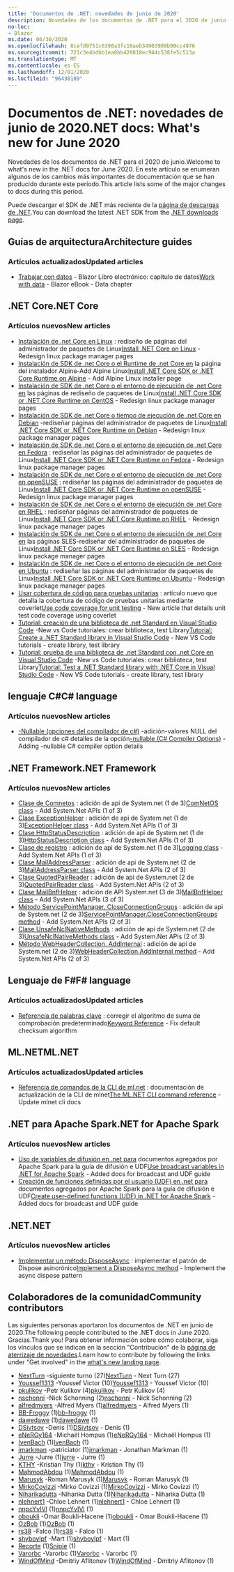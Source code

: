 ```yaml
---
title: 'Documentos de .NET: novedades de junio de 2020'
description: Novedades de los documentos de .NET para el 2020 de junio.
no-loc:
- Blazor
ms.date: 06/30/2020
ms.openlocfilehash: 8cefd9751c6390a3fc10aeb34903909b90cc4976
ms.sourcegitcommit: 721c3e4bdbb1ea0bb420818ec944c538fe5c513a
ms.translationtype: MT
ms.contentlocale: es-ES
ms.lasthandoff: 12/01/2020
ms.locfileid: "96438109"
---
```

# <a name="net-docs-whats-new-for-june-2020"></a><span data-ttu-id="ff047-103">Documentos de .NET: novedades de junio de 2020</span><span class="sxs-lookup"><span data-stu-id="ff047-103">.NET docs: What's new for June 2020</span></span>

<span data-ttu-id="ff047-104">Novedades de los documentos de .NET para el 2020 de junio.</span><span class="sxs-lookup"><span data-stu-id="ff047-104">Welcome to what's new in the .NET docs for June 2020.</span></span> <span data-ttu-id="ff047-105">En este artículo se enumeran algunos de los cambios más importantes de documentación que se han producido durante este período.</span><span class="sxs-lookup"><span data-stu-id="ff047-105">This article lists some of the major changes to docs during this period.</span></span>

<span data-ttu-id="ff047-106">Puede descargar el SDK de .NET más reciente de la [página de descargas de .NET](https://dotnet.microsoft.com/download).</span><span class="sxs-lookup"><span data-stu-id="ff047-106">You can download the latest .NET SDK from the [.NET downloads page](https://dotnet.microsoft.com/download).</span></span>

## <a name="architecture-guides"></a><span data-ttu-id="ff047-107">Guías de arquitectura</span><span class="sxs-lookup"><span data-stu-id="ff047-107">Architecture guides</span></span>

### <a name="updated-articles"></a><span data-ttu-id="ff047-108">Artículos actualizados</span><span class="sxs-lookup"><span data-stu-id="ff047-108">Updated articles</span></span>

- <span data-ttu-id="ff047-109">[Trabajar con datos](../architecture/blazor-for-web-forms-developers/data.md)  -  Blazor Libro electrónico: capítulo de datos</span><span class="sxs-lookup"><span data-stu-id="ff047-109">[Work with data](../architecture/blazor-for-web-forms-developers/data.md) - Blazor eBook - Data chapter</span></span>

## <a name="net-core"></a><span data-ttu-id="ff047-110">.NET Core</span><span class="sxs-lookup"><span data-stu-id="ff047-110">.NET Core</span></span>

### <a name="new-articles"></a><span data-ttu-id="ff047-111">Artículos nuevos</span><span class="sxs-lookup"><span data-stu-id="ff047-111">New articles</span></span>

- <span data-ttu-id="ff047-112">[Instalación de .net Core en Linux](../core/install/linux.md) : rediseño de páginas del administrador de paquetes de Linux</span><span class="sxs-lookup"><span data-stu-id="ff047-112">[Install .NET Core on Linux](../core/install/linux.md) - Redesign linux package manager pages</span></span>
- <span data-ttu-id="ff047-113">[Instalación de SDK de .net Core o el Runtime de .net Core en](../core/install/linux-alpine.md) la página del instalador Alpine-Add Alpine Linux</span><span class="sxs-lookup"><span data-stu-id="ff047-113">[Install .NET Core SDK or .NET Core Runtime on Alpine](../core/install/linux-alpine.md) - Add Alpine Linux installer page</span></span>
- <span data-ttu-id="ff047-114">[Instalación de SDK de .net Core o el entorno de ejecución de .net Core en](../core/install/linux-centos.md) las páginas de rediseño de paquetes de Linux</span><span class="sxs-lookup"><span data-stu-id="ff047-114">[Install .NET Core SDK or .NET Core Runtime on CentOS](../core/install/linux-centos.md) - Redesign linux package manager pages</span></span>
- <span data-ttu-id="ff047-115">[Instalación de SDK de .net Core o tiempo de ejecución de .net Core en Debian](../core/install/linux-debian.md) -rediseñar páginas del administrador de paquetes de Linux</span><span class="sxs-lookup"><span data-stu-id="ff047-115">[Install .NET Core SDK or .NET Core Runtime on Debian](../core/install/linux-debian.md) - Redesign linux package manager pages</span></span>
- <span data-ttu-id="ff047-116">[Instalación de SDK de .net Core o el entorno de ejecución de .net Core en Fedora](../core/install/linux-fedora.md) : rediseñar las páginas del administrador de paquetes de Linux</span><span class="sxs-lookup"><span data-stu-id="ff047-116">[Install .NET Core SDK or .NET Core Runtime on Fedora](../core/install/linux-fedora.md) - Redesign linux package manager pages</span></span>
- <span data-ttu-id="ff047-117">[Instalación de SDK de .net Core o el entorno de ejecución de .net Core en openSUSE](../core/install/linux-opensuse.md) : rediseñar las páginas del administrador de paquetes de Linux</span><span class="sxs-lookup"><span data-stu-id="ff047-117">[Install .NET Core SDK or .NET Core Runtime on openSUSE](../core/install/linux-opensuse.md) - Redesign linux package manager pages</span></span>
- <span data-ttu-id="ff047-118">[Instalación de SDK de .net Core o el entorno de ejecución de .net Core en RHEL](../core/install/linux-rhel.md) : rediseñar páginas del administrador de paquetes de Linux</span><span class="sxs-lookup"><span data-stu-id="ff047-118">[Install .NET Core SDK or .NET Core Runtime on RHEL](../core/install/linux-rhel.md) - Redesign linux package manager pages</span></span>
- <span data-ttu-id="ff047-119">[Instalación de SDK de .net Core o el entorno de ejecución de .net Core en](../core/install/linux-sles.md) las páginas SLES-rediseñar del administrador de paquetes de Linux</span><span class="sxs-lookup"><span data-stu-id="ff047-119">[Install .NET Core SDK or .NET Core Runtime on SLES](../core/install/linux-sles.md) - Redesign linux package manager pages</span></span>
- <span data-ttu-id="ff047-120">[Instalación de SDK de .net Core o el entorno de ejecución de .net Core en Ubuntu](../core/install/linux-ubuntu.md) : rediseñar las páginas del administrador de paquetes de Linux</span><span class="sxs-lookup"><span data-stu-id="ff047-120">[Install .NET Core SDK or .NET Core Runtime on Ubuntu](../core/install/linux-ubuntu.md) - Redesign linux package manager pages</span></span>
- <span data-ttu-id="ff047-121">[Usar cobertura de código para pruebas unitarias](../core/testing/unit-testing-code-coverage.md) : artículo nuevo que detalla la cobertura de código de pruebas unitarias mediante coverlet</span><span class="sxs-lookup"><span data-stu-id="ff047-121">[Use code coverage for unit testing](../core/testing/unit-testing-code-coverage.md) - New article that details unit test code coverage using coverlet</span></span>
- <span data-ttu-id="ff047-122">[Tutorial: creación de una biblioteca de .net Standard en Visual Studio Code](../core/tutorials/library-with-visual-studio-code.md) -New vs Code tutoriales: crear biblioteca, test Library</span><span class="sxs-lookup"><span data-stu-id="ff047-122">[Tutorial: Create a .NET Standard library in Visual Studio Code](../core/tutorials/library-with-visual-studio-code.md) - New VS Code tutorials - create library, test library</span></span>
- <span data-ttu-id="ff047-123">[Tutorial: prueba de una biblioteca de .net Standard con .net Core en Visual Studio Code](../core/tutorials/testing-library-with-visual-studio-code.md) -New vs Code tutoriales: crear biblioteca, test Library</span><span class="sxs-lookup"><span data-stu-id="ff047-123">[Tutorial: Test a .NET Standard library with .NET Core in Visual Studio Code](../core/tutorials/testing-library-with-visual-studio-code.md) - New VS Code tutorials - create library, test library</span></span>

## <a name="c-language"></a><span data-ttu-id="ff047-124">lenguaje C#</span><span class="sxs-lookup"><span data-stu-id="ff047-124">C# language</span></span>

### <a name="new-articles"></a><span data-ttu-id="ff047-125">Artículos nuevos</span><span class="sxs-lookup"><span data-stu-id="ff047-125">New articles</span></span>

- <span data-ttu-id="ff047-126">[-Nullable (opciones del compilador de c#)](../csharp/language-reference/compiler-options/nullable-compiler-option.md) -adición-valores NULL del compilador de c# detalles de la opción</span><span class="sxs-lookup"><span data-stu-id="ff047-126">[-nullable (C# Compiler Options)](../csharp/language-reference/compiler-options/nullable-compiler-option.md) - Adding -nullable C# compiler option details</span></span>

## <a name="net-framework"></a><span data-ttu-id="ff047-127">.NET Framework</span><span class="sxs-lookup"><span data-stu-id="ff047-127">.NET Framework</span></span>

### <a name="new-articles"></a><span data-ttu-id="ff047-128">Artículos nuevos</span><span class="sxs-lookup"><span data-stu-id="ff047-128">New articles</span></span>

- <span data-ttu-id="ff047-129">[Clase de Comnetos](../framework/additional-apis/system.net.comnetos.md) : adición de api de System.net (1 de 3)</span><span class="sxs-lookup"><span data-stu-id="ff047-129">[ComNetOS class](../framework/additional-apis/system.net.comnetos.md) - Add System.Net APIs (1 of 3)</span></span>
- <span data-ttu-id="ff047-130">[Clase ExceptionHelper](../framework/additional-apis/system.net.exceptionhelper.md) : adición de api de System.net (1 de 3)</span><span class="sxs-lookup"><span data-stu-id="ff047-130">[ExceptionHelper class](../framework/additional-apis/system.net.exceptionhelper.md) - Add System.Net APIs (1 of 3)</span></span>
- <span data-ttu-id="ff047-131">[Clase HttpStatusDescription](../framework/additional-apis/system.net.httpstatusdescription.md) : adición de api de System.net (1 de 3)</span><span class="sxs-lookup"><span data-stu-id="ff047-131">[HttpStatusDescription class](../framework/additional-apis/system.net.httpstatusdescription.md) - Add System.Net APIs (1 of 3)</span></span>
- <span data-ttu-id="ff047-132">[Clase de registro](../framework/additional-apis/system.net.logging.md) : adición de api de System.net (1 de 3)</span><span class="sxs-lookup"><span data-stu-id="ff047-132">[Logging class](../framework/additional-apis/system.net.logging.md) - Add System.Net APIs (1 of 3)</span></span>
- <span data-ttu-id="ff047-133">[Clase MailAddressParser](../framework/additional-apis/system.net.mail.mailaddressparser.md) : adición de api de System.net (2 de 3)</span><span class="sxs-lookup"><span data-stu-id="ff047-133">[MailAddressParser class](../framework/additional-apis/system.net.mail.mailaddressparser.md) - Add System.Net APIs (2 of 3)</span></span>
- <span data-ttu-id="ff047-134">[Clase QuotedPairReader](../framework/additional-apis/system.net.mail.quotedpairreader.md) : adición de api de System.net (2 de 3)</span><span class="sxs-lookup"><span data-stu-id="ff047-134">[QuotedPairReader class](../framework/additional-apis/system.net.mail.quotedpairreader.md) - Add System.Net APIs (2 of 3)</span></span>
- <span data-ttu-id="ff047-135">[Clase MailBnfHelper](../framework/additional-apis/system.net.mime.mailbnfhelper.md) : adición de API System.net (3 de 3)</span><span class="sxs-lookup"><span data-stu-id="ff047-135">[MailBnfHelper class](../framework/additional-apis/system.net.mime.mailbnfhelper.md) - Add System.Net APIs (3 of 3)</span></span>
- <span data-ttu-id="ff047-136">[Método ServicePointManager. CloseConnectionGroups](../framework/additional-apis/system.net.servicepointmanager.closeconnectiongroups.md) : adición de api de System.net (2 de 3)</span><span class="sxs-lookup"><span data-stu-id="ff047-136">[ServicePointManager.CloseConnectionGroups method](../framework/additional-apis/system.net.servicepointmanager.closeconnectiongroups.md) - Add System.Net APIs (2 of 3)</span></span>
- <span data-ttu-id="ff047-137">[Clase UnsafeNclNativeMethods](../framework/additional-apis/system.net.unsafenclnativemethods.md) : adición de api de System.net (2 de 3)</span><span class="sxs-lookup"><span data-stu-id="ff047-137">[UnsafeNclNativeMethods class](../framework/additional-apis/system.net.unsafenclnativemethods.md) - Add System.Net APIs (2 of 3)</span></span>
- <span data-ttu-id="ff047-138">[Método WebHeaderCollection. AddInternal](../framework/additional-apis/system.net.webheadercollection.addinternal.md) : adición de api de System.net (2 de 3)</span><span class="sxs-lookup"><span data-stu-id="ff047-138">[WebHeaderCollection.AddInternal method](../framework/additional-apis/system.net.webheadercollection.addinternal.md) - Add System.Net APIs (2 of 3)</span></span>

## <a name="f-language"></a><span data-ttu-id="ff047-139">Lenguaje de F#</span><span class="sxs-lookup"><span data-stu-id="ff047-139">F# language</span></span>

### <a name="updated-articles"></a><span data-ttu-id="ff047-140">Artículos actualizados</span><span class="sxs-lookup"><span data-stu-id="ff047-140">Updated articles</span></span>

- <span data-ttu-id="ff047-141">[Referencia de palabras clave](../fsharp/language-reference/keyword-reference.md) : corregir el algoritmo de suma de comprobación predeterminado</span><span class="sxs-lookup"><span data-stu-id="ff047-141">[Keyword Reference](../fsharp/language-reference/keyword-reference.md) - Fix default checksum algorithm</span></span>

## <a name="mlnet"></a><span data-ttu-id="ff047-142">ML.NET</span><span class="sxs-lookup"><span data-stu-id="ff047-142">ML.NET</span></span>

### <a name="updated-articles"></a><span data-ttu-id="ff047-143">Artículos actualizados</span><span class="sxs-lookup"><span data-stu-id="ff047-143">Updated articles</span></span>

- <span data-ttu-id="ff047-144">[Referencia de comandos de la CLI de ml.net](../machine-learning/reference/ml-net-cli-reference.md) : documentación de actualización de la CLI de mlnet</span><span class="sxs-lookup"><span data-stu-id="ff047-144">[The ML.NET CLI command reference](../machine-learning/reference/ml-net-cli-reference.md) - Update mlnet cli docs</span></span>

## <a name="net-for-apache-spark"></a><span data-ttu-id="ff047-145">.NET para Apache Spark</span><span class="sxs-lookup"><span data-stu-id="ff047-145">.NET for Apache Spark</span></span>

### <a name="new-articles"></a><span data-ttu-id="ff047-146">Artículos nuevos</span><span class="sxs-lookup"><span data-stu-id="ff047-146">New articles</span></span>

- <span data-ttu-id="ff047-147">[Uso de variables de difusión en .net para](../spark/how-to-guides/broadcast-guide.md) documentos agregados por Apache Spark para la guía de difusión e UDF</span><span class="sxs-lookup"><span data-stu-id="ff047-147">[Use broadcast variables in .NET for Apache Spark](../spark/how-to-guides/broadcast-guide.md) - Added docs for broadcast and UDF guide</span></span>
- <span data-ttu-id="ff047-148">[Creación de funciones definidas por el usuario (UDF) en .net para](../spark/how-to-guides/udf-guide.md) documentos agregados por Apache Spark para la guía de difusión e UDF</span><span class="sxs-lookup"><span data-stu-id="ff047-148">[Create user-defined functions (UDF) in .NET for Apache Spark](../spark/how-to-guides/udf-guide.md) - Added docs for broadcast and UDF guide</span></span>

## <a name="net"></a><span data-ttu-id="ff047-149">.NET</span><span class="sxs-lookup"><span data-stu-id="ff047-149">.NET</span></span>

### <a name="new-articles"></a><span data-ttu-id="ff047-150">Artículos nuevos</span><span class="sxs-lookup"><span data-stu-id="ff047-150">New articles</span></span>

- <span data-ttu-id="ff047-151">[Implementar un método DisposeAsync](../standard/garbage-collection/implementing-disposeasync.md) : implementar el patrón de Dispose asincrónico</span><span class="sxs-lookup"><span data-stu-id="ff047-151">[Implement a DisposeAsync method](../standard/garbage-collection/implementing-disposeasync.md) - Implement the async dispose pattern</span></span>

## <a name="community-contributors"></a><span data-ttu-id="ff047-152">Colaboradores de la comunidad</span><span class="sxs-lookup"><span data-stu-id="ff047-152">Community contributors</span></span>

<span data-ttu-id="ff047-153">Las siguientes personas aportaron los documentos de .NET en junio de 2020.</span><span class="sxs-lookup"><span data-stu-id="ff047-153">The following people contributed to the .NET docs in June 2020.</span></span> <span data-ttu-id="ff047-154">Gracias.</span><span class="sxs-lookup"><span data-stu-id="ff047-154">Thank you!</span></span> <span data-ttu-id="ff047-155">Para obtener información sobre cómo colaborar, siga los vínculos que se indican en la sección "Contribución" de la [página de aterrizaje de novedades](index.yml).</span><span class="sxs-lookup"><span data-stu-id="ff047-155">Learn how to contribute by following the links under "Get involved" in the [what's new landing page](index.yml).</span></span>

- <span data-ttu-id="ff047-156">[NextTurn](https://github.com/NextTurn) -siguiente turno (27)</span><span class="sxs-lookup"><span data-stu-id="ff047-156">[NextTurn](https://github.com/NextTurn) - Next Turn (27)</span></span>
- <span data-ttu-id="ff047-157">[Youssef1313](https://github.com/Youssef1313) -Youssef Victor (10)</span><span class="sxs-lookup"><span data-stu-id="ff047-157">[Youssef1313](https://github.com/Youssef1313) - Youssef Victor (10)</span></span>
- <span data-ttu-id="ff047-158">[pkulikov](https://github.com/pkulikov) -Petr Kulikov (4)</span><span class="sxs-lookup"><span data-stu-id="ff047-158">[pkulikov](https://github.com/pkulikov) - Petr Kulikov (4)</span></span>
- <span data-ttu-id="ff047-159">[nschonni](https://github.com/nschonni) -Nick Schonning (2)</span><span class="sxs-lookup"><span data-stu-id="ff047-159">[nschonni](https://github.com/nschonni) - Nick Schonning (2)</span></span>
- <span data-ttu-id="ff047-160">[alfredmyers](https://github.com/alfredmyers) -Alfred Myers (1)</span><span class="sxs-lookup"><span data-stu-id="ff047-160">[alfredmyers](https://github.com/alfredmyers) - Alfred Myers (1)</span></span>
- <span data-ttu-id="ff047-161">[BB-Froggy](https://github.com/bb-froggy) (1)</span><span class="sxs-lookup"><span data-stu-id="ff047-161">[bb-froggy](https://github.com/bb-froggy) (1)</span></span>
- <span data-ttu-id="ff047-162">[dawedawe](https://github.com/dawedawe) (1)</span><span class="sxs-lookup"><span data-stu-id="ff047-162">[dawedawe](https://github.com/dawedawe) (1)</span></span>
- <span data-ttu-id="ff047-163">[DSivtsov](https://github.com/DSivtsov) -Denis (1)</span><span class="sxs-lookup"><span data-stu-id="ff047-163">[DSivtsov](https://github.com/DSivtsov) - Denis (1)</span></span>
- <span data-ttu-id="ff047-164">[eNeRGy164](https://github.com/eNeRGy164) -Michaël Hompus (1)</span><span class="sxs-lookup"><span data-stu-id="ff047-164">[eNeRGy164](https://github.com/eNeRGy164) - Michaël Hompus (1)</span></span>
- <span data-ttu-id="ff047-165">[IvenBach](https://github.com/IvenBach) (1)</span><span class="sxs-lookup"><span data-stu-id="ff047-165">[IvenBach](https://github.com/IvenBach) (1)</span></span>
- <span data-ttu-id="ff047-166">[jmarkman](https://github.com/jmarkman) -patriciator (1)</span><span class="sxs-lookup"><span data-stu-id="ff047-166">[jmarkman](https://github.com/jmarkman) - Jonathan Markman (1)</span></span>
- <span data-ttu-id="ff047-167">[Jurre](https://github.com/jurre) -Jurre (1)</span><span class="sxs-lookup"><span data-stu-id="ff047-167">[jurre](https://github.com/jurre) - Jurre (1)</span></span>
- <span data-ttu-id="ff047-168">[KTHY](https://github.com/kthy) -Kristian Thy (1)</span><span class="sxs-lookup"><span data-stu-id="ff047-168">[kthy](https://github.com/kthy) - Kristian Thy (1)</span></span>
- <span data-ttu-id="ff047-169">[MahmodAbdou](https://github.com/MahmodAbdou) (1)</span><span class="sxs-lookup"><span data-stu-id="ff047-169">[MahmodAbdou](https://github.com/MahmodAbdou) (1)</span></span>
- <span data-ttu-id="ff047-170">[Marusyk](https://github.com/Marusyk) -Roman Marusyk (1)</span><span class="sxs-lookup"><span data-stu-id="ff047-170">[Marusyk](https://github.com/Marusyk) - Roman Marusyk (1)</span></span>
- <span data-ttu-id="ff047-171">[MirkoCovizzi](https://github.com/MirkoCovizzi) -Mirko Covizzi (1)</span><span class="sxs-lookup"><span data-stu-id="ff047-171">[MirkoCovizzi](https://github.com/MirkoCovizzi) - Mirko Covizzi (1)</span></span>
- <span data-ttu-id="ff047-172">[Niharikadutta](https://github.com/Niharikadutta) -Niharika Dutta (1)</span><span class="sxs-lookup"><span data-stu-id="ff047-172">[Niharikadutta](https://github.com/Niharikadutta) - Niharika Dutta (1)</span></span>
- <span data-ttu-id="ff047-173">[nlehnert1](https://github.com/nlehnert1) -Chloe Lehnert (1)</span><span class="sxs-lookup"><span data-stu-id="ff047-173">[nlehnert1](https://github.com/nlehnert1) - Chloe Lehnert (1)</span></span>
- <span data-ttu-id="ff047-174">[nnpcYvIVl](https://github.com/nnpcYvIVl) (1)</span><span class="sxs-lookup"><span data-stu-id="ff047-174">[nnpcYvIVl](https://github.com/nnpcYvIVl) (1)</span></span>
- <span data-ttu-id="ff047-175">[oboukli](https://github.com/oboukli) -Omar Boukli-Hacene (1)</span><span class="sxs-lookup"><span data-stu-id="ff047-175">[oboukli](https://github.com/oboukli) - Omar Boukli-Hacene (1)</span></span>
- <span data-ttu-id="ff047-176">[OzBob](https://github.com/OzBob) (1)</span><span class="sxs-lookup"><span data-stu-id="ff047-176">[OzBob](https://github.com/OzBob) (1)</span></span>
- <span data-ttu-id="ff047-177">[rs38](https://github.com/rs38) -Falco (1)</span><span class="sxs-lookup"><span data-stu-id="ff047-177">[rs38](https://github.com/rs38) - Falco (1)</span></span>
- <span data-ttu-id="ff047-178">[shyboylpf](https://github.com/shyboylpf) -Mart (1)</span><span class="sxs-lookup"><span data-stu-id="ff047-178">[shyboylpf](https://github.com/shyboylpf) - Mart (1)</span></span>
- <span data-ttu-id="ff047-179">[Recorte](https://github.com/Snipie) (1)</span><span class="sxs-lookup"><span data-stu-id="ff047-179">[Snipie](https://github.com/Snipie) (1)</span></span>
- <span data-ttu-id="ff047-180">[Varorbc](https://github.com/Varorbc) -Varorbc (1)</span><span class="sxs-lookup"><span data-stu-id="ff047-180">[Varorbc](https://github.com/Varorbc) - Varorbc (1)</span></span>
- <span data-ttu-id="ff047-181">[WindOfMind](https://github.com/WindOfMind) -Dmitriy Aflitonov (1)</span><span class="sxs-lookup"><span data-stu-id="ff047-181">[WindOfMind](https://github.com/WindOfMind) - Dmitriy Aflitonov (1)</span></span>

